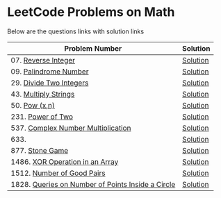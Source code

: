 # LeetCode Problems on Math
Below are the questions links with solution links


|Problem Number|Solution|
|--------------|--------|
|07. [Reverse Integer](https://leetcode.com/problems/reverse-integer)|[Solution](https://github.com/HarshOza36/LeetCode_Problems/blob/main/Math/P07%20-%20reverseInteger.py)|
|09. [Palindrome Number](https://leetcode.com/problems/palindrome-number)|[Solution](https://github.com/HarshOza36/LeetCode_Problems/blob/main/Math/P09%20-%20palindromeNumber.py)|
|29. [Divide Two Integers](https://leetcode.com/problems/divide-two-integers)|[Solution](https://github.com/HarshOza36/LeetCode_Problems/blob/main/Math/P29%20-%20divideTwoIntegers.py)|
|43. [Multiply Strings](https://leetcode.com/problems/multiply-strings)|[Solution](https://github.com/HarshOza36/LeetCode_Problems/blob/main/Math/P43%20-%20MultiplyStrings.py)|
|50. [Pow (x,n)](https://leetcode.com/problems/powx-n)|[Solution](https://github.com/HarshOza36/LeetCode_Problems/blob/main/Math/P50%20-%20Pow(x%2Cn).py)|
|231. [Power of Two](https://leetcode.com/problems/power-of-two)|[Solution](https://github.com/HarshOza36/LeetCode_Problems/blob/main/Math/P231%20-%20powerOfTwo.py)|
|537. [Complex Number Multiplication](https://leetcode.com/problems/complex-number-multiplication/)|[Solution]()|
|633. []()|[Solution]()|
|877. [Stone Game](https://leetcode.com/problems/stone-game)|[Solution](https://github.com/HarshOza36/LeetCode_Problems/blob/main/Math/P877%20-%20StoneGame.py)|
|1486. [XOR Operation in an Array](https://leetcode.com/problems/xor-operation-in-an-array)|[Solution](https://github.com/HarshOza36/LeetCode_Problems/blob/main/Math/P1486%20-%20XORoperationInAnArray.py)|
|1512. [Number of Good Pairs](https://leetcode.com/problems/number-of-good-pairs)|[Solution](https://github.com/HarshOza36/LeetCode_Problems/blob/main/Math/P1512%20-%20numberOfGoodPairs.py)|
|1828. [Queries on Number of Points Inside a Circle](https://leetcode.com/problems/queries-on-number-of-points-inside-a-circle)|[Solution](https://github.com/HarshOza36/LeetCode_Problems/blob/main/Math/P1828%20-%20queriesOnNumberOfPointsInsideCircle.py)|
